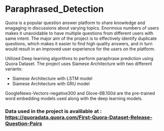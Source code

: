 # Paraphrased_Detection
Quora is a popular question answer platform to share knowledge and enagaging in discussions about varying topics. Enormous numbers of users makes it unavoidable to have multiple questions from different users with same intent. The major aim of the project is to effectively identify duplicate questions, which makes it easier to find high quality answers, and in turn would result in an improved user experience for the users on the platform.

Utilized Deep learning algorithms to perform paraphrase prediction using Quora Dataset. The project uses Siamese Architecture with two different variants:
- Siamese Architecture with LSTM model
- Siamese Architecture with GRU model

GoogleNews-Vectors-negative300 and Glove-6B.100d are the pre-trained word embedding models used along with the deep learning models. 
### Data used in the project is avalilable at : https://quoradata.quora.com/First-Quora-Dataset-Release-Question-Pairs






